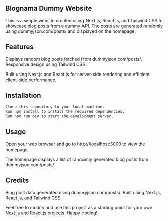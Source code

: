 ## Blognama Dummy Website

This is a simple website created using Next.js, React.js, and Tailwind CSS to showcase blog posts from a dummy API. The posts are generated randomly using dummyjson.com/posts/ and displayed on the homepage.

## Features

Displays random blog posts fetched from dummyjson.com/posts/.
Responsive design using Tailwind CSS.

Built using Next.js and React.js for server-side rendering and efficient client-side performance.

## Installation

```bash
Clone this repository to your local machine.
Run npm install to install the required dependencies.
Run npm run dev to start the development server.
```

## Usage

Open your web browser and go to http://localhost:3000 to view the homepage.

The homepage displays a list of randomly generated blog posts from dummyjson.com/posts/.

## Credits

Blog post data generated using dummyjson.com/posts/.
Built using Next.js, React.js, and Tailwind CSS.

Feel free to modify and use this project as a starting point for your own Next.js and React.js projects. Happy coding!
